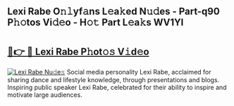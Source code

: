 ## Lexi Rabe O𝚗𝚕yf𝚊ns L𝚎a𝚔ed N𝚞𝚍es - Part-q90 P𝚑𝚘tos Vi𝚍𝚎o - H𝚘𝚝 Part L𝚎a𝚔s WV1YI

# <h2><a href="http://kfdqen7.oniu.top/?m=Lexi+Rabe">🔗👉 🔴 Lexi Rabe P𝚑ot𝚘𝚜 V𝚒d𝚎o</a></h2>

[![Lexi Rabe Nu𝚍e𝚜](https://i.imgur.com/0qMVB7G.gif)](http://kfdqen7.oniu.top/?m=Lexi+Rabe)
Social media personality Lexi Rabe, acclaimed for sharing dance and lifestyle knowledge, through presentations and blogs. Inspiring public speaker Lexi Rabe, celebrated for their ability to inspire and motivate large audiences.  
